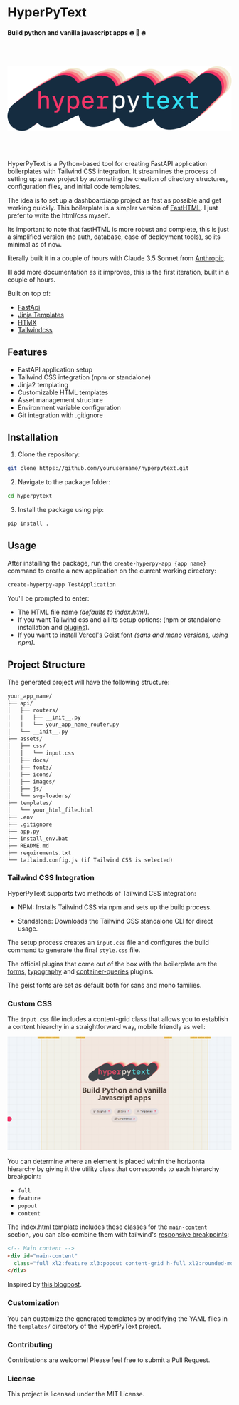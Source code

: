 # HyperPyText
#### Build python and vanilla javascript apps :fire: :rocket: :fire:

<br>
<br>

![hyperpytext](./images/hyperpytext.png)

<br>
<br>

HyperPyText is a Python-based tool for creating FastAPI application boilerplates with Tailwind CSS integration. It streamlines the process of setting up a new project by automating the creation of directory structures, configuration files, and initial code templates.

The idea is to set up a dashboard/app project as fast as possible and get working quickly. This boilerplate is a simpler version of [FastHTML](https://fastht.ml/). I just prefer to write the html/css myself.

Its important to note that fastHTML is more robust and complete, this is just a simplified version (no auth, database, ease of deployment tools), so its minimal as of now.

literally built it in a couple of hours with Claude 3.5 Sonnet from [Anthropic](https://www.anthropic.com/).

Ill add more documentation as it improves, this is the first iteration, built in a couple of hours.

Built on top of:

- [FastApi](https://fastapi.tiangolo.com/)
- [Jinja Templates](https://jinja.palletsprojects.com/en/3.1.x/)
- [HTMX](https://htmx.org/)
- [Tailwindcss](https://tailwindcss.com/)

## Features

- FastAPI application setup
- Tailwind CSS integration (npm or standalone)
- Jinja2 templating
- Customizable HTML templates
- Asset management structure
- Environment variable configuration
- Git integration with .gitignore

## Installation

1. Clone the repository:

```bash
git clone https://github.com/yourusername/hyperpytext.git 
```

2. Navigate to the package folder:

```bash
cd hyperpytext
```

3. Install the package using pip:

```bash
pip install .
```

## Usage

After installing the package, run the `create-hyperpy-app {app name}` command to create a new application on the current working directory:

```bash
create-hyperpy-app TestApplication
```

You'll be prompted to enter:

- The HTML file name *(defaults to index.html)*.
- If you want Tailwind css and all its setup options: (npm or standalone installation and [plugins](https://tailwindcss.com/docs/plugins)). 
- If you want to install [Vercel's Geist font](https://vercel.com/font) *(sans and mono versions, using npm)*.

## Project Structure

The generated project will have the following structure:

```
your_app_name/
├── api/
│   ├── routers/
│   │   ├── __init__.py
│   │   └── your_app_name_router.py
│   └── __init__.py
├── assets/
│   ├── css/
│   │   └── input.css
│   ├── docs/
│   ├── fonts/
│   ├── icons/
│   ├── images/
│   ├── js/
│   └── svg-loaders/
├── templates/
│   └── your_html_file.html
├── .env
├── .gitignore
├── app.py
├── install_env.bat
├── README.md
├── requirements.txt
└── tailwind.config.js (if Tailwind CSS is selected)
```

### Tailwind CSS Integration

HyperPyText supports two methods of Tailwind CSS integration:

- NPM: Installs Tailwind CSS via npm and sets up the build process.

- Standalone: Downloads the Tailwind CSS standalone CLI for direct usage.

The setup process creates an `input.css` file and configures the build command to generate the final `style.css` file.

The official plugins that come out of the box with the boilerplate are the [forms](https://github.com/tailwindlabs/tailwindcss-typography), [typography](https://github.com/tailwindlabs/tailwindcss-typography) and [container-queries](https://github.com/tailwindlabs/tailwindcss-container-queries) plugins.

The geist fonts are set as default both for sans and mono families.

### Custom CSS

The `input.css` file includes a content-grid class that allows you to establish a content hiearchy in a straightforward way, mobile friendly as well:

![content-grid](./images/content-grid.PNG)

You can determine where an element is placed within the horizonta hierarchy by giving it the utility class that corresponds to each hierarchy breakpoint: 

- `full`
- `feature`
- `popout`
- `content`

The index.html template includes these classes for the `main-content` section, you can also combine them with tailwind's [responsive breakpoints](https://tailwindcss.com/docs/theme): 

```html
<!-- Main content -->
<div id="main-content"
  class="full xl2:feature xl3:popout content-grid h-full xl2:rounded-md xl3:rounded-md">
</div>
```
Inspired by [this blogpost](https://ryanmulligan.dev/blog/layout-breakouts/).

### Customization

You can customize the generated templates by modifying the YAML files in the `templates/` directory of the HyperPyText project.

### Contributing

Contributions are welcome! Please feel free to submit a Pull Request.

### License

This project is licensed under the MIT License.
